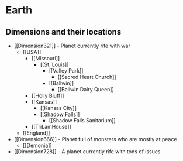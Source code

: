 # Earth

## Dimensions and their locations
- [[Dimension321]] - Planet currently rife with war
	- [[USA]]
		- [[Missouri]]
			- [[St. Louis]]
				- [[Valley Park]]
					- [[Sacred Heart Church]]
				- [[Ballwin]]
					- [[Ballwin Dairy Queen]]
		- [[Holly Bluff]]
		- [[Kansas]]
			- [[Kansas City]]
			- [[Shadow Falls]]
				- [[Shadow Falls Sanitarium]]
		- [[TriLamHouse]]
	- [[England]]
- [[Dimension666]] - Planet full of monsters who are mostly at peace
	- [[Demonia]]
- [[Dimension728]] - A planet currently rife with tons of issues

 
